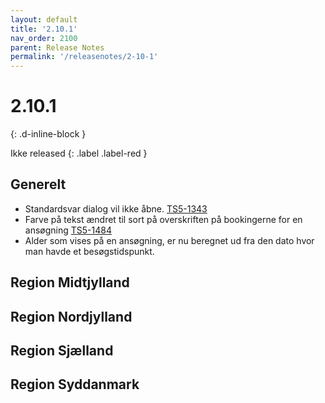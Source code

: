 ```yaml
---
layout: default
title: '2.10.1'
nav_order: 2100
parent: Release Notes
permalink: '/releasenotes/2-10-1'
---
```


# 2.10.1
{: .d-inline-block }

Ikke released
{: .label .label-red }

## Generelt
- Standardsvar dialog vil ikke åbne. [TS5-1343](https://sd.trifork.com/browse/TS5-1343)
- Farve på tekst ændret til sort på overskriften på bookingerne for en ansøgning [TS5-1484](https://sd.trifork.com/browse/TS5-1343)
- Alder som vises på en ansøgning, er nu beregnet ud fra den dato hvor man havde et besøgstidspunkt.

## Region Midtjylland

## Region Nordjylland

## Region Sjælland

## Region Syddanmark
